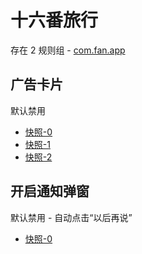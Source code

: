 # 十六番旅行

存在 2 规则组 - [com.fan.app](/src/apps/com.fan.app.ts)

## 广告卡片

默认禁用

- [快照-0](https://i.gkd.li/i/13258021)
- [快照-1](https://i.gkd.li/i/13258015)
- [快照-2](https://i.gkd.li/i/13258018)

## 开启通知弹窗

默认禁用 - 自动点击“以后再说”

- [快照-0](https://i.gkd.li/i/13601734)
